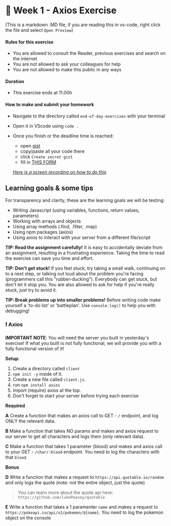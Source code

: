 # 🧙 Week 1 - Axios Exercise

(This is a markdown .MD file, if you are reading this in vs-code, right click the file and select `Open Preview`)

#### Rules for this exercise

- You are allowed to consult the Reader, previous exercises and search on the internet
- You are not allowed to ask your colleagues for help
- You are not allowed to make this public in any ways

#### Duration

- This exercise ends at 11.00h

#### How to make and submit your homework

- Navigate to the directory called `end-of-day-exercises` with your terminal
- Open it in VScode using `code .`
- Once you finish or the deadline time is reached:

  - open [gist](https://gist.github.com/)
  - copy/paste all your code there
  - click `Create secret gist`
  - fill in [THIS FORM](https://forms.gle/3iU4MAEGgQMoM3U97)

  [_Here is a screen recording on how to do this_](https://s3.eu-west-1.amazonaws.com/cd.sseu.re/items/z8uLGBBQ/2f304d6d-8128-422c-845a-527c29f4353e.gif?v=a85c67f08eb0ab3795f2f113b6bb1a5a)

## Learning goals & some tips

For transparency and clarity, these are the learning goals we will be testing:

- Writing Javascript (using variables, functions, return values, parameters)
- Working with arrays and objects
- Using array methods (.find, .filter, .map)
- Using npm packages (axios)
- Using axios to interact with your server from a different file/script

**TIP: Read the assignment carefully!** It is easy to accidentally deviate from an assignment, resulting in a frustrating experience. Taking the time to read the exercise can save you time and effort.

**TIP: Don't get stuck!** If you feel stuck, try taking a small walk, continuing on to a next step, or talking out loud about the problem you're facing (programmers call this "rubber-ducking"). Everybody can get stuck, but don't let it stop you. You are also allowed to ask for help if you're really stuck, just try to avoid it.

**TIP: Break problems up into smaller problems!** Before writing code make yourself a 'to-do list' or 'battleplan'. Use `console.log()` to help you with debugging!

### ❗ Axios

**IMPORTANT NOTE**: You will need the server you built in yesterday's exercise! If what you built is not fully functional, we will provide you with a fully functional version of it!

**Setup**:

1. Create a directory called `client`
2. `npm init -y` inside of it.
3. Create a new file called `client.js`.
4. run `npm install axios`
5. Import (require) axios at the top.
6. Don't forget to start your server before trying each exercise

**Required**

**A** Create a function that makes an axios call to GET - `/` endpoint, and log ONLY the relevant data.

**B** Make a function that takes NO params and makes and axios request to our server to get all characters and logs them (only relevant data).

**C** Make a function that takes 1 parameter (blood) and makes and axios call to your GET - `/char/:blood` endpoint. You need to log the characters with that `blood`.

**Bonus**

**D** Write a function that makes a request to `https://api.quotable.io/random` and only logs the quote (note: not the entire object, just the quote)

> You can learn more about the quote api here: `https://github.com/lukePeavey/quotable`

**E** Write a function that takes a 1 paramenter `name` and makes a request to `https://pokeapi.co/api/v2/pokemon/${name}`. You need to log the pokemon object on the console
